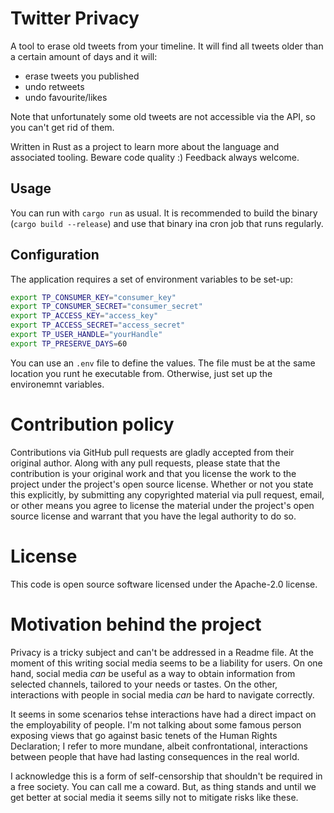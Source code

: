 # Twitter Privacy

A tool to erase old tweets from your timeline. It will find all tweets older than a certain amount of days and it will:

- erase tweets you published
- undo retweets
- undo favourite/likes

Note that unfortunately some old tweets are not accessible via the API, so you can't get rid of them.

Written in Rust as a project to learn more about the language and associated tooling. Beware code quality :) Feedback always welcome.

## Usage

You can run with `cargo run` as usual. 
It is recommended to build the binary (`cargo build --release`) and use that binary ina  cron job that runs regularly.

## Configuration

The application requires a set of environment variables to be set-up:

```bash
export TP_CONSUMER_KEY="consumer_key"
export TP_CONSUMER_SECRET="consumer_secret"
export TP_ACCESS_KEY="access_key"
export TP_ACCESS_SECRET="access_secret"
export TP_USER_HANDLE="yourHandle"
export TP_PRESERVE_DAYS=60
```

You can use an `.env` file to define the values. The file must be at the same location you runt he executable from. Otherwise, just set up the environemnt variables.

# Contribution policy

Contributions via GitHub pull requests are gladly accepted from their original author. Along with any pull requests, please state that the contribution is your original work and that you license the work to the project under the project's open source license. Whether or not you state this explicitly, by submitting any copyrighted material via pull request, email, or other means you agree to license the material under the project's open source license and warrant that you have the legal authority to do so.

# License

This code is open source software licensed under the Apache-2.0 license.

# Motivation behind the project

Privacy is a tricky subject and can't be addressed in a Readme file. At the moment of this writing social media seems to be a liability for users. On one hand, social media *can* be useful as a way to obtain information from selected channels, tailored to your needs or tastes. On the other, interactions with people in social media *can* be hard to navigate correctly. 

It seems in some scenarios tehse interactions have had a direct impact on the employability of people. I'm not talking about some famous person exposing views that go against   basic tenets of the Human Rights Declaration; I refer to more mundane, albeit confrontational, interactions between people that have had lasting consequences in the real world.

I acknowledge this is a form of self-censorship that shouldn't be required in a free society. You can call me a coward. But, as thing stands and until we get better at social media it seems silly not to mitigate risks like these.
